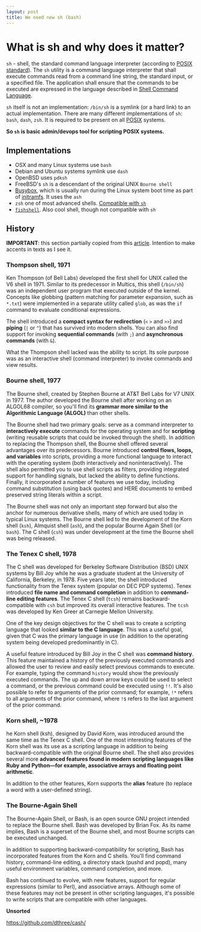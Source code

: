 ```yaml
---
layout: post
title: We need new sh (bash)
---
```


# What is sh and why does it matter?

`sh` - shell, the standard command language interpreter (according to [POSIX standard](http://pubs.opengroup.org/onlinepubs/009695399/utilities/sh.html)). The `sh` utility is a command language interpreter that shall execute commands read from a command line string, the standard input, or a specified file. The application shall ensure that the commands to be executed are expressed in the language described in [Shell Command Language](http://pubs.opengroup.org/onlinepubs/009695399/utilities/xcu_chap02.html).

`sh` itself is not an implementation: `/bin/sh` is a symlink (or a hard link) to an actual implementation. There are many different implementations of `sh`: `bash`, `dash`, `zsh`. It is required to be present on all [POSIX](https://en.wikipedia.org/wiki/POSIX) systems.

**So `sh` is basic admin/devops tool for scripting POSIX systems.**

## Implementations

 - OSX and many Linux systems use `bash`
 - Debian and Ubuntu systems symlink use `dash`
 - OpenBSD uses `pdksh`
 - FreeBSD's `sh` is a descendant of the original UNIX `Bourne shell`
 - [Busybox](https://en.wikipedia.org/wiki/BusyBox), which is usually run during the Linux system boot time as part of [initramfs](https://en.wikipedia.org/wiki/Initramfs). It uses the `ash`
 - `zsh` one of most advanced shells. [Compatible with `sh`](http://zsh.sourceforge.net/FAQ/zshfaq02.html)
 - [`fishshell`](http://fishshell.com/). Also cool shell, though not compatible with `sh`

## History

**IMPORTANT**: this section partially copied from this [article](http://www.ibm.com/developerworks/library/l-linux-shells/). Intention to make accents in texts as I see it.

### Thompson shell, 1971

Ken Thompson (of Bell Labs) developed the first shell for UNIX called the V6 shell in 1971. Similar to its predecessor in Multics, this shell (`/bin/sh`) was an independent user program that executed outside of the kernel. Concepts like globbing (pattern matching for parameter expansion, such as `*.txt`) were implemented in a separate utility called `glob`, as was the `if` command to evaluate conditional expressions.

The shell introduced a **compact syntax for redirection** (`<` `>` and `>>`) and **piping** (`|` or `^`) that has survived into modern shells. You can also find support for invoking **sequential commands** (with `;`) and **asynchronous commands** (with `&`).

What the Thompson shell lacked was the ability to script. Its sole purpose was as an interactive shell (command interpreter) to invoke commands and view results.

### Bourne shell, 1977

The Bourne shell, created by Stephen Bourne at AT&T Bell Labs for V7 UNIX in 1977. The author developed the Bourne shell after working on an ALGOL68 compiler, so you'll find its **grammar more similar to the Algorithmic Language (ALGOL)** than other shells.

The Bourne shell had two primary goals: serve as a command interpreter to **interactively execute** commands for the operating system and for **scripting** (writing reusable scripts that could be invoked through the shell). In addition to replacing the Thompson shell, the Bourne shell offered several advantages over its predecessors. Bourne introduced **control flows, loops, and variables** into scripts, providing a more functional language to interact with the operating system (both interactively and noninteractively). The shell also permitted you to use shell scripts as filters, providing integrated support for handling signals, but lacked the ability to define functions. Finally, it incorporated a number of features we use today, including command substitution (using back quotes) and HERE documents to embed preserved string literals within a script.

The Bourne shell was not only an important step forward but also the anchor for numerous derivative shells, many of which are used today in typical Linux systems. The Bourne shell led to the development of the Korn shell (`ksh`), Almquist shell (`ash`), and the popular Bourne Again Shell (or `bash`). The C shell (`csh`) was under development at the time the Bourne shell was being released.

### The Tenex C shell, 1978

The C shell was developed for Berkeley Software Distribution (BSD) UNIX systems by Bill Joy while he was a graduate student at the University of California, Berkeley, in 1978. Five years later, the shell introduced functionality from the Tenex system (popular on DEC PDP systems). Tenex introduced **file name and command completion** in addition to **command-line editing features**. The Tenex C shell (`tcsh`) remains backward-compatible with `csh` but improved its overall interactive features. The `tcsh` was developed by Ken Greer at Carnegie Mellon University.

One of the key design objectives for the C shell was to create a scripting language that looked **similar to the C language**. This was a useful goal, given that C was the primary language in use (in addition to the operating system being developed predominantly in C).

A useful feature introduced by Bill Joy in the C shell was **command history**. This feature maintained a history of the previously executed commands and allowed the user to review and easily select previous commands to execute. For example, typing the command `history` would show the previously executed commands. The up and down arrow keys could be used to select a command, or the previous command could be executed using `!!`. It's also possible to refer to arguments of the prior command; for example, `!*` refers to all arguments of the prior command, where `!$` refers to the last argument of the prior command.

### Korn shell, ~1978
he Korn shell (ksh), designed by David Korn, was introduced around the same time as the Tenex C shell. One of the most interesting features of the Korn shell was its use as a scripting language in addition to being backward-compatible with the original Bourne shell. The shell also provides several more **advanced features found in modern scripting languages like Ruby and Python—for example, associative arrays and floating point arithmetic**.

In addition to the other features, Korn supports the **alias** feature (to replace a word with a user-defined string).

### The Bourne-Again Shell
The Bourne-Again Shell, or Bash, is an open source GNU project intended to replace the Bourne shell. Bash was developed by Brian Fox. As its name implies, Bash is a superset of the Bourne shell, and most Bourne scripts can be executed unchanged.

In addition to supporting backward-compatibility for scripting, Bash has incorporated features from the Korn and C shells. You'll find command history, command-line editing, a directory stack (pushd and popd), many useful environment variables, command completion, and more.

Bash has continued to evolve, with new features, support for regular expressions (similar to Perl), and associative arrays. Although some of these features may not be present in other scripting languages, it's possible to write scripts that are compatible with other languages.

**Unsorted**

https://github.com/dthree/cash/

